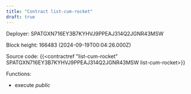 ```yaml
---
title: "Contract list-cum-rocket"
draft: true
---
```

Deployer: SPATGXN716EY3B7KYHVJ9PPEAJ314Q2JGNR43MSW


 



Block height: 166483 (2024-09-19T00:04:26.000Z)

Source code: {{<contractref "list-cum-rocket" SPATGXN716EY3B7KYHVJ9PPEAJ314Q2JGNR43MSW list-cum-rocket>}}

Functions:

* execute _public_
